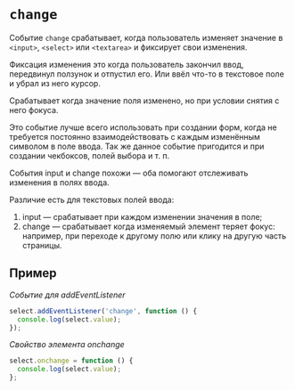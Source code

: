 # `change`

Событие `change` срабатывает, когда пользователь изменяет значение в `<input>`, `<select>` или `<textarea>` и фиксирует свои изменения.

Фиксация изменения это когда пользователь закончил ввод, передвинул ползунок и отпустил его. Или ввёл что-то в текстовое поле и убрал из него курсор.

Срабатывает когда значение поля изменено, но при условии снятия с него фокуса.

Это событие лучше всего использовать при создании форм, когда не требуется постоянно взаимодействовать с каждым изменённым символом в поле ввода. Так же данное событие пригодится и при создании чекбоксов, полей выбора и т. п.

События input и change похожи — оба помогают отслеживать изменения в полях ввода.

Различие есть для текстовых полей ввода:

1. input — срабатывает при каждом изменении значения в поле;
2. change — срабатывает когда изменяемый элемент теряет фокус: например, при переходе к другому полю или клику на другую часть страницы.

## Пример

_Событие для addEventListener_

```js
select.addEventListener('change', function () {
  console.log(select.value);
});
```

_Свойство элемента onchange_

```js
select.onchange = function () {
  console.log(select.value);
};
```
